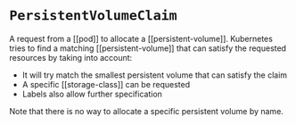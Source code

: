 # `PersistentVolumeClaim`
A request from a [[pod]] to allocate a [[persistent-volume]]. Kubernetes tries to find a matching [[persistent-volume]] that can satisfy the requested resources by taking into account:
* It will try match the smallest persistent volume that can satisfy the claim
* A specific [[storage-class]] can be requested
* Labels also allow further specification

Note that there is no way to allocate a specific persistent volume by name.
